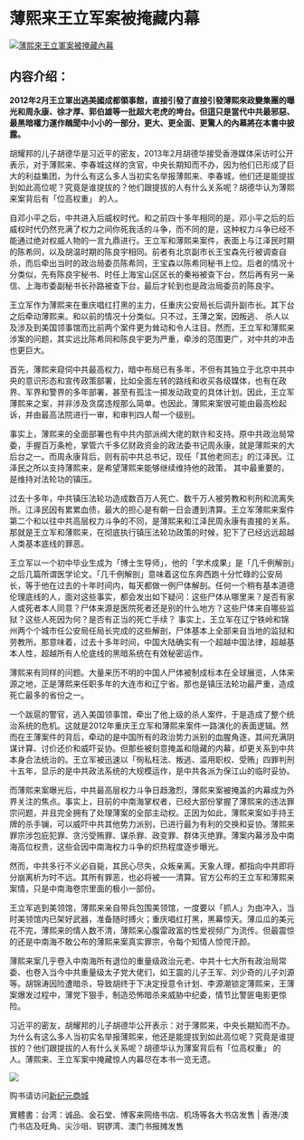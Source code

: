 <h1>薄熙来王立军案被掩藏内幕</h1>
<a id="008" href="https://d6rojcwfw6e31.cloudfront.net/cn/book/薄熙來王立軍案被掩藏內幕-84382038?m=https://d6rojcwfw6e31.cloudfront.net&amp;u=1003wechat" title="薄熙來王立軍案被掩藏內幕"><img border="0" alt="薄熙來王立軍案被掩藏內幕" src="https://cloud.githubusercontent.com/assets/20497761/18774343/05e8627a-8126-11e6-84f8-51c9c7c6cdd7.jpg" style="max-width:100%;"></a>

<h2>内容介绍：</h2>

<b>2012年2月王立軍出逃美國成都領事館，直接引發了直接引發薄熙來政變集團的曝光和周永康、徐才厚、郭伯雄等一批超大老虎的垮台。但這只是當代中共最邪惡、最黑暗權力運作醜聞中小小的一部分，更大、更全面、更驚人的內幕將在本書中披露。</b>

胡耀邦的儿子胡德华是习近平的密友，2013年2月胡德华接受香港媒体采访时公开表示，对于薄熙来、李春城这样的贪官，中央长期知而不办，因为他们已形成了巨大的利益集团，为什么有这么多人当初实名举报薄熙来、李春城，他们还是能提拔到如此高位呢？究竟是谁提拔的？他们跟提拔的人有什么关系呢？胡德华认为薄熙来案背后有「位高权重」 的人。

自邓小平之后，中共进入后威权时代。和之前四十多年相同的是，邓小平之后的后威权时代仍然充满了权力之间你死我活的斗争，而不同的是，这种权力斗争已经不能通过绝对权威人物的一言九鼎进行。王立军和薄熙来案件，表面上与江泽民时期的陈希同，以及胡温时期的陈良宇相同。前者有北京副市长王宝森先行被调查自杀，而后牵出当时的政治局委员陈希同，王宝森以陈希同秘书上位。后者的情况十分类似，先有陈良宇秘书、时任上海宝山区区长的秦裕被查下台，然后再有另一亲信、上海市委副秘书长孙路被查下台，最后才轮到也是政治局委员的陈良宇。

王立军作为薄熙来在重庆唱红打黑的主力，任重庆公安局长后调升副市长。其下台之后牵动薄熙来。和以前的情况十分类似。只不过，王薄之案，因叛逃、 杀人以及涉及到美国领事馆而比前两个案件更为耸动和令人注目。然而，王立军和薄熙来涉案的问题，其实远比陈希同和陈良宇更为严重，牵涉的范围更广，对中共的冲击也更巨大。

首先，薄熙来窥伺中共最高权力，暗中布局已有多年，不但有其独立于北京中共中央的意识形态和宣传政策部署，比如全面左转的路线和收买各级媒体，也有在政界、军界和警界的多年部署，甚至有孤注一掷发动政变的具体计划。因此，王立军薄熙来之案，并非涉及贪腐违规那么简单。也因此，薄熙来案很可能由最高检起诉，并由最高法院进行一审，和审判四人帮一个级别。

事实上，薄熙来的全面部署也有中共内部派阀大佬的默许和支持。原中共政治局常委，手握百万条枪，掌管六千多亿财政资金的政法委书记周永康，就是薄熙来的大后台之一。而周永康背后，则有前中共总书记，现任「其他老同志」的江泽民。江泽民之所以支持薄熙来，是希望薄熙来能够继续维持他的政策， 其中最重要的，是维持对法轮功的镇压。

过去十多年，中共镇压法轮功造成数百万人死亡、数千万人被劳教和判刑和流离失所。江泽民因有累累血债，最大的担心是有朝一日会遭到清算。王立军薄熙来案件第二个和以往中共高层权力斗争的不同，是薄熙来和江泽民周永康有直接的关系。那就是王立军和薄熙来，在彻底执行镇压法轮功政策的时候，犯下了已经远远超越人类基本底线的罪恶。

王立军以一个初中毕业生成为「博士生导师」，他的「学术成果」是「几千例解剖」之后几篇所谓医学论文。「几千例解剖」意味着这位东奔西跑十分忙碌的公安局长，等于他在过去的十年时间内，每天都做一例尸体解剖。任何一个稍有基本道德伦理底线的人，面对这些事实，都会发出如下疑问：这些尸体从哪里来？是否有家人或死者本人同意？尸体来源是医院死者还是别的什么地方？这些尸体来自哪些监狱？这些人死因为何？是否有正当的死亡手续？
事实上，王立军在辽宁铁岭和锦州两个个城市任公安局任局长完成的这些解剖，尸体基本上全部来自当地的监狱和劳教所。那意味着，过去十多年时间，中国大陆确实有一个超越中国法律，超越基本人性，超越所有人伦底线的黑暗系统在有效秘密运作。

薄熙来有同样的问题。大量来历不明的中国人尸体被制成标本在全球展览，人体来源之地，正是薄熙来任职多年的大连市和辽宁省。那也是镇压法轮功最严重，造成死亡最多的省份之一。

一个跋扈的警官，逃入美国领事馆，牵出了他上级的杀人案件，于是造成了整个统治系统的危机。这就是2012年重庆王立军和薄熙来案件一路演化的表面逻辑。然而在王薄案件的背后，牵动的是中国所有的政治势力派别的血腥角逐，其间充满阴谋计算、讨价还价和威吓妥协。但那些被刻意掩盖和隐藏的内幕，却更关系到中共本身合法统治的。王立军被迅速以「徇私枉法、叛逃、滥用职权、受贿」四罪判刑十五年，显示的是中共政法系统的大规模运作，是中共各派为保江山的临时妥协。

而薄熙来案曝光后，中共最高层权力斗争日趋激烈，薄熙来案被掩盖的内幕成为外界关注的焦点。事实上，目前的中南海掌权者，已经大部份掌握了薄熙来的违法罪宗问题，并且完全拥有了处理薄案的全部主动权。正因为如此，薄熙来案如手持王牌的杀手镧，可以威吓中共其他势力派别，已进行最为有利的交换和妥协。薄熙来罪宗涉包庇犯罪、贪污受贿罪、谋杀罪、政变罪、群体灭绝罪。薄案内幕涉及中南海高位权贵，这些会因中南海权力斗争的炽热程度逐步曝光。

然而，中共多行不义必自毙，其民心尽失，众叛亲离。天象人理，都指向中共即将分崩离析为时不远。其所有罪恶，也必将被一一清算。官方公布的王立军和薄熙来案情，只是中南海卷宗里面的极小一部份。

王立军逃到美领馆，薄熙来亲自带兵包围美领馆，一度要以「抓人」为由冲入，当时美领馆内已架好武器，准备随时搏火；重庆唱红打黑，黑幕惊天。薄瓜瓜的美元花不完，薄熙来的情人数不清，薄熙来心腹雷政富的性爱视频广为流传。但最震惊的还是中南海不敢公布的薄熙来案真实罪宗，令每个知情人惊愕汗颜。

薄熙来案几乎卷入中南海所有退位的重量级政治元老、中共十七大所有政治局常委、也卷入当今中共重量级太子党大佬们，如王震的儿子王军、刘少奇的儿子刘源等。胡锦涛因险遭暗杀，导致胡终于下决定授意令计划、李源潮锁定薄熙来，王薄案爆发过程中，薄党下狠手，制造恐怖暗杀来威胁中纪委，情节比警匪电影更惊险。

习近平的密友，胡耀邦的儿子胡德华公开表示：对于薄熙来，中央长期知而不办。为什么有这么多人当初实名举报薄熙来，他还是能提拔到如此高位呢？究竟是谁提拔的？他们跟提拔的人有什么关系呢？胡德华认为薄案背后有「位高权重」 的人。薄熙来、王立军案中掩藏惊人内幕尽在本书一览无遗。

<p><b><img src="https://cloud.githubusercontent.com/assets/19661274/16099611/82086396-339c-11e6-89e2-241320f5f270.png"></b></p>
<p>购书请访问<a id="008" href="https://d6rojcwfw6e31.cloudfront.net/cn/books/shop?m=https://d6rojcwfw6e31.cloudfront.net&amp;u=1003wechat">新纪元商城</a>
<p>實體書：台湾：诚品、金石堂、博客来网络书店、机场等各大书店发售 | 香港/澳门书店及旺角、尖沙咀、铜锣湾、澳门书报摊发售</p>
